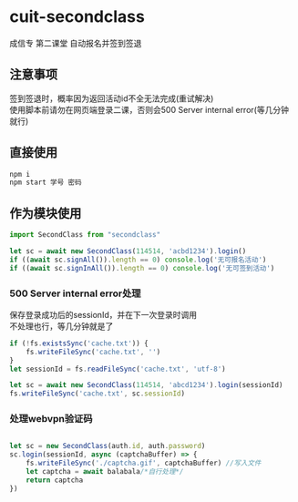 # cuit-secondclass

成信专 第二课堂 自动报名并签到签退  

## 注意事项  
签到签退时，概率因为返回活动id不全无法完成(重试解决)  
使用脚本前请勿在网页端登录二课，否则会500 Server internal error(等几分钟就行)  

## 直接使用

```sh
npm i
npm start 学号 密码
```

## 作为模块使用

```js
import SecondClass from "secondclass"

let sc = await new SecondClass(114514, 'acbd1234').login()
if ((await sc.signAll()).length == 0) console.log('无可报名活动')
if ((await sc.signInAll()).length == 0) console.log('无可签到活动')

```


### 500 Server internal error处理

保存登录成功后的sessionId，并在下一次登录时调用  
不处理也行，等几分钟就是了  

```js
if (!fs.existsSync('cache.txt')) {
    fs.writeFileSync('cache.txt', '')
}
let sessionId = fs.readFileSync('cache.txt', 'utf-8')

let sc = await new SecondClass(114514, 'abcd1234').login(sessionId)
fs.writeFileSync('cache.txt', sc.sessionId)

```

### 处理webvpn验证码

```js

let sc = new SecondClass(auth.id, auth.password)
sc.login(sessionId, async (captchaBuffer) => {
    fs.writeFileSync('./captcha.gif', captchaBuffer) //写入文件
    let captcha = await balabala/*自行处理*/
    return captcha
})

```
